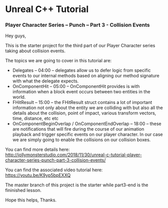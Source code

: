 # Unreal C++ Tutorial 
### Player Character Series – Punch – Part 3 - Collision Events

Hey guys,

This is the starter project for the third part of our Player Character series taking about collision events.

The topics we are going to cover in this tutorial are:
* Delegates – 04:00 – delegates allow us to defer logic from specific events to our internal methods based on aligning our method signature with what the delegate expects.
* OnComponentHit – 05:00 – OnComponentHit provides is with information when a block event occurs between two entities in the world.
* FHitResult – 15:00 – the FHitResult struct contains a lot of important information not only about the entity we are colliding with but also all the details about the collision, point of impact, various transform vectors, time, distance, etc etc
* OnComponentBeginOverlap / OnComponentEndOverlap – 18:00 – these are notifications that will fire during the course of our animation playback and trigger specific events on our player character. In our case we are simply going to enable the collisions on our collision boxes.

You can find more details here: http://jollymonsterstudio.com/2018/11/30/unreal-c-tutorial-player-character-series-punch-part-3-collision-events/

You can find the associated video tutorial here: https://youtu.be/K9yp5bpEXXQ

The master branch of this project is the starter while part3-end is the fininished lesson.

Hope this helps, Thanks.
